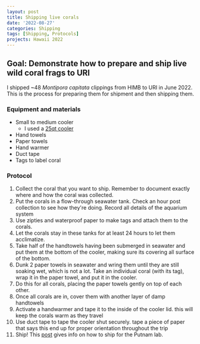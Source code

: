 ```yaml
---
layout: post
title: Shipping live corals
date: '2022-08-27'
categories: Shipping
tags: [Shipping, Protocols]
projects: Hawaii 2022
---
```


## Goal: Demonstrate how to prepare and ship live wild coral frags to URI

I shipped ~48 *Montipora capitata* clippings from HIMB to URI in June 2022. This is the process for preparing them for shipment and then shipping them. 

### Equipment and materials 

- Small to medium cooler
	- I used a [25qt cooler](https://www.target.com/p/igloo-retro-picnic-basket-25qt-cooler-dark-jade/-/A-83800999#lnk=sametab)
- Hand towels 
- Paper towels 
- Hand warmer 
- Duct tape
- Tags to label coral 

### Protocol 

1. Collect the coral that you want to ship. Remember to document exactly where and how the coral was collected. 
2. Put the corals in a flow-through seawater tank. Check an hour post collection to see how they're doing. Record all details of the aquarium system 
3. Use zipties and waterproof paper to make tags and attach them to the corals. 
4. Let the corals stay in these tanks for at least 24 hours to let them acclimatize.
5. Take half of the handtowels having been submerged in seawater and put them at the bottom of the cooler, making sure its covering all surface of the bottom. 
6. Dunk 2 paper towels in seawater and wring them until they are still soaking wet, which is not a lot. Take an individual coral (with its tag), wrap it in the paper towel, and put it in the cooler.
7. Do this for all corals, placing the paper towels gently on top of each other. 
8. Once all corals are in, cover them with another layer of damp handtowels 
9. Activate a handwarmer and tape it to the inside of the cooler lid. this will keep the corals warm as they travel 
10. Use duct tape to tape the cooler shut securely. tape a piece of paper that says this end up for proper orientation throughout the trip
11. Ship! This [post](https://github.com/JillAshey/JillAshey_Putnam_Lab_Notebook/blob/master/_posts/2022-06-26-FedEx-Shipments.md) gives info on how to ship for the Putnam lab. 

